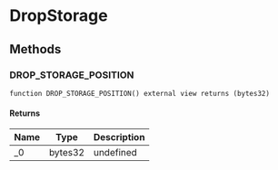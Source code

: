 # DropStorage









## Methods

### DROP_STORAGE_POSITION

```solidity
function DROP_STORAGE_POSITION() external view returns (bytes32)
```






#### Returns

| Name | Type | Description |
|---|---|---|
| _0 | bytes32 | undefined |




